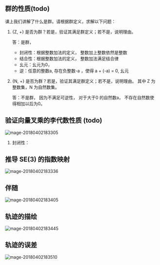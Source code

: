 ## 群的性质(todo)



课上我们讲解了什么是群。请根据群定义，求解以下问题：

1. {Z, +} 是否为群？若是，验证其满⾜群定义；若不是，说明理由。

   答：是群，

   * 封闭性：根据整数加法的定义， 整数加上整数依然是整数
   * 结合性：根据整数加法的定义， 整数加法满足结合律
   * 幺元：幺元为0，
   * 逆：任意的整数a, 存在负整数-a ，使得 a + (-a) = 0, 幺元

2. {N, +} 是否为群？若是，验证其满⾜群定义；若不是，说明理由。 其中 Z 为整数集，N 为⾃然数集。

   答：不是群， 因为不满足可逆性， 对于大于0 的自然数a， 不存在自然数使得相加以后为0。 



## 验证向量叉乘的李代数性质 (todo)

![mage-20180402183305](https://farm1.staticflickr.com/789/26325371177_c6d51b226c_o.jpg)

1. 封闭性：

## 推导 SE(3) 的指数映射

![mage-20180402183336](https://farm1.staticflickr.com/801/41198939601_6e2ebbb8b6_o.jpg)

## 伴随

![mage-20180402183405](https://farm1.staticflickr.com/876/39388391770_73b03a3e8f_o.jpg)

## 轨迹的描绘

![mage-20180402183445](https://farm1.staticflickr.com/895/26325374087_4c1d91b214_o.jpg)

## 轨迹的误差

![mage-20180402183510](https://farm1.staticflickr.com/870/41153629422_7914109fde_o.jpg)